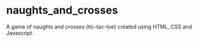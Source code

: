 # naughts_and_crosses

A game of naughts and crosses (tic-tac-toe) created using HTML, CSS and Javascript.
